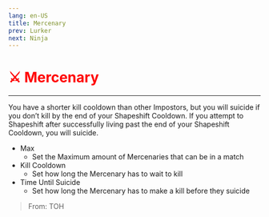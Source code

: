 ```yaml
---
lang: en-US
title: Mercenary
prev: Lurker
next: Ninja
---
```


# <font color="red">⚔️ Mercenary</font> <Badge text="Killing" type="tip" vertical="middle"/>
---

You have a shorter kill cooldown than other Impostors, but you will suicide if you don’t kill by the end of your Shapeshift Cooldown. If you attempt to Shapeshift after successfully living past the end of your Shapeshift Cooldown, you will suicide.
* Max
  * Set the Maximum amount of Mercenaries that can be in a match
* Kill Cooldown
  * Set how long the Mercenary has to wait to kill
* Time Until Suicide
  * Set how long the Mercenary has to make a kill before they suicide

> From: TOH